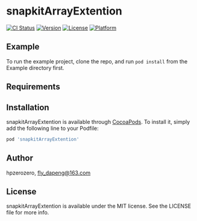 # snapkitArrayExtention

[![CI Status](https://img.shields.io/travis/hpzerozero/snapkitArrayExtention.svg?style=flat)](https://travis-ci.org/hpzerozero/snapkitArrayExtention)
[![Version](https://img.shields.io/cocoapods/v/snapkitArrayExtention.svg?style=flat)](https://cocoapods.org/pods/snapkitArrayExtention)
[![License](https://img.shields.io/cocoapods/l/snapkitArrayExtention.svg?style=flat)](https://cocoapods.org/pods/snapkitArrayExtention)
[![Platform](https://img.shields.io/cocoapods/p/snapkitArrayExtention.svg?style=flat)](https://cocoapods.org/pods/snapkitArrayExtention)

## Example

To run the example project, clone the repo, and run `pod install` from the Example directory first.

## Requirements

## Installation

snapkitArrayExtention is available through [CocoaPods](https://cocoapods.org). To install
it, simply add the following line to your Podfile:

```ruby
pod 'snapkitArrayExtention'
```

## Author

hpzerozero, fly_dapeng@163.com

## License

snapkitArrayExtention is available under the MIT license. See the LICENSE file for more info.
